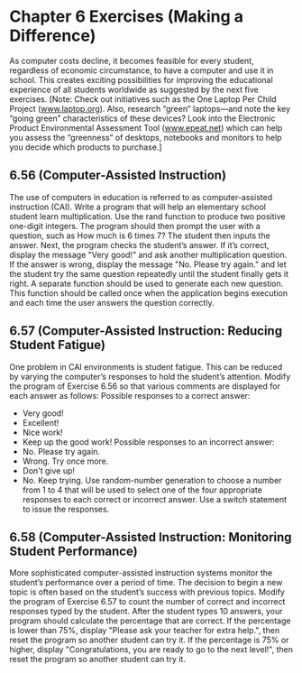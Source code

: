 # Chapter 6 Exercises (Making a Difference)

As computer costs decline, it becomes feasible for every student, regardless of economic circumstance,
to have a computer and use it in school. This creates exciting possibilities for improving the
educational experience of all students worldwide as suggested by the next five exercises. [Note:
Check out initiatives such as the One Laptop Per Child Project (www.laptop.org). Also, research
“green” laptops—and note the key “going green” characteristics of these devices? Look into the
Electronic Product Environmental Assessment Tool (www.epeat.net) which can help you assess the
“greenness” of desktops, notebooks and monitors to help you decide which products to purchase.]

## 6.56 (Computer-Assisted Instruction) 
The use of computers in education is referred to as computer-assisted 
instruction (CAI). Write a program that will help an elementary school student learn
multiplication. Use the rand function to produce two positive one-digit integers. The program
should then prompt the user with a question, such as
        How much is 6 times 7?
The student then inputs the answer. Next, the program checks the student’s answer. If it’s correct,
display the message "Very good!" and ask another multiplication question. If the answer is wrong,
display the message "No. Please try again." and let the student try the same question repeatedly
until the student finally gets it right. A separate function should be used to generate each new question. 
This function should be called once when the application begins execution and each time the
user answers the question correctly.

## 6.57 (Computer-Assisted Instruction: Reducing Student Fatigue) 
One problem in CAI environments is student fatigue. This can be reduced by varying the computer’s 
responses to hold the student’s attention. Modify the program of Exercise 6.56 so that various comments 
are displayed for each answer as follows:
Possible responses to a correct answer:
- Very good!
- Excellent!
- Nice work!
- Keep up the good work!
Possible responses to an incorrect answer:
- No. Please try again.
- Wrong. Try once more.
- Don't give up!
- No. Keep trying.
Use random-number generation to choose a number from 1 to 4 that will be used to select one of the 
four appropriate responses to each correct or incorrect answer. Use a switch statement to issue 
the responses.

## 6.58 (Computer-Assisted Instruction: Monitoring Student Performance) 
More sophisticated computer-assisted instruction systems monitor the student’s performance over a 
period of time. The decision to begin a new topic is often based on the student’s success with previous 
topics. Modify the program of Exercise 6.57 to count the number of correct and incorrect responses 
typed by the student. After the student types 10 answers, your program should calculate the percentage 
that are correct. If the percentage is lower than 75%, display "Please ask your teacher for extra help.", 
then reset the program so another student can try it. If the percentage is 75% or higher, display 
"Congratulations, you are ready to go to the next level!", then reset the program so another student 
can try it.